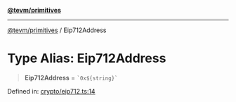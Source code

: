 [**@tevm/primitives**](../README.md)

***

[@tevm/primitives](../globals.md) / Eip712Address

# Type Alias: Eip712Address

> **Eip712Address** = `` `0x${string}` ``

Defined in: [crypto/eip712.ts:14](https://github.com/evmts/primitives/blob/main/src/crypto/eip712.ts#L14)

